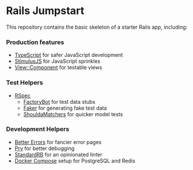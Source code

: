# Rails Jumpstart

This repository contains the basic skeleton of a starter Rails app, including:

### Production features

- [TypeScript](https://www.typescriptlang.org/) for safer JavaScript development
- [StimulusJS](https://stimulusjs.org) for JavaScript sprinkles
- [View::Component](https://github.com/github/view_component) for testable views

### Test Helpers

- [RSpec](https://github.com/rspec/rspec-rails)
  - [FactoryBot](https://github.com/thoughtbot/factory_bot_rails) for test data stubs
  - [Faker](https://github.com/faker-ruby/faker) for generating fake test data
  - [ShouldaMatchers](https://github.com/thoughtbot/shoulda-matchers) for quicker model tests

### Development Helpers

- [Better Errors](https://github.com/BetterErrors/better_errors) for fancier error pages
- [Pry](https://github.com/pry/pry) for better debugging
- [StandardRB](https://github.com/testdouble/standard) for an opinionated linter
- [Docker Compose](https://docs.docker.com/compose/) setup for PostgreSQL and Redis
